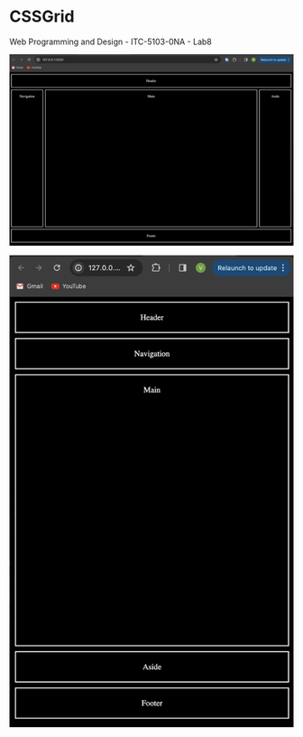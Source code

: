 # CSSGrid
Web Programming and Design - ITC-5103-0NA - Lab8

![Screenshot 1](https://github.com/V4RM4/CSSGrid/blob/main/screenshots/1.png?raw=true)

![Screenshot 2](https://github.com/V4RM4/CSSGrid/blob/main/screenshots/2.png?raw=true)
